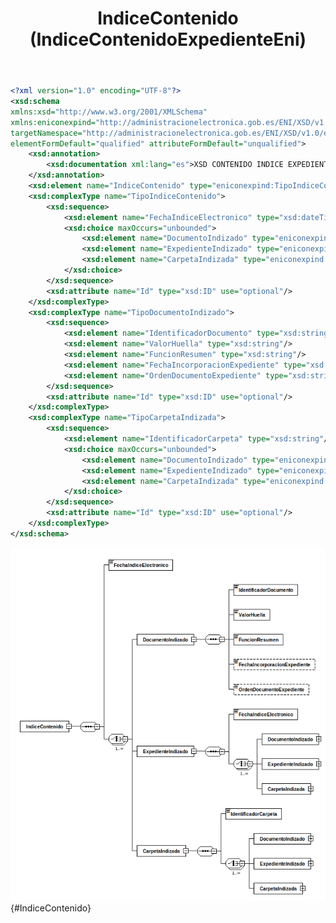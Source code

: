 ﻿---
title: IndiceContenido (IndiceContenidoExpedienteEni)
summary: "Fuente: [administracionelectronica.gob.es/ENI/XSD/v1.0/expediente-e/indice-e/contenido/IndiceContenidoExpedienteEni.xsd](http://administracionelectronica.gob.es/ENI/XSD/v1.0/expediente-e/indice-e/contenido/IndiceContenidoExpedienteEni.xsd)"
---

```xml
<?xml version="1.0" encoding="UTF-8"?>
<xsd:schema 
xmlns:xsd="http://www.w3.org/2001/XMLSchema" 
xmlns:eniconexpind="http://administracionelectronica.gob.es/ENI/XSD/v1.0/expediente-e/indice-e/contenido" 
targetNamespace="http://administracionelectronica.gob.es/ENI/XSD/v1.0/expediente-e/indice-e/contenido" 
elementFormDefault="qualified" attributeFormDefault="unqualified">
	<xsd:annotation>
		<xsd:documentation xml:lang="es">XSD CONTENIDO INDICE EXPEDIENTE ELECTRONICO ENI (v1.0)</xsd:documentation>
	</xsd:annotation>
	<xsd:element name="IndiceContenido" type="eniconexpind:TipoIndiceContenido"/>
	<xsd:complexType name="TipoIndiceContenido">
		<xsd:sequence>
			<xsd:element name="FechaIndiceElectronico" type="xsd:dateTime"/>
			<xsd:choice maxOccurs="unbounded">
				<xsd:element name="DocumentoIndizado" type="eniconexpind:TipoDocumentoIndizado"/>
				<xsd:element name="ExpedienteIndizado" type="eniconexpind:TipoIndiceContenido"/>
				<xsd:element name="CarpetaIndizada" type="eniconexpind:TipoCarpetaIndizada"/>
			</xsd:choice>
		</xsd:sequence>
		<xsd:attribute name="Id" type="xsd:ID" use="optional"/>
	</xsd:complexType>
	<xsd:complexType name="TipoDocumentoIndizado">
		<xsd:sequence>
			<xsd:element name="IdentificadorDocumento" type="xsd:string"/>
			<xsd:element name="ValorHuella" type="xsd:string"/>
			<xsd:element name="FuncionResumen" type="xsd:string"/>
			<xsd:element name="FechaIncorporacionExpediente" type="xsd:dateTime" minOccurs="0"/>
			<xsd:element name="OrdenDocumentoExpediente" type="xsd:string" minOccurs="0"/>
		</xsd:sequence>
		<xsd:attribute name="Id" type="xsd:ID" use="optional"/>
	</xsd:complexType>
	<xsd:complexType name="TipoCarpetaIndizada">
		<xsd:sequence>
			<xsd:element name="IdentificadorCarpeta" type="xsd:string"/>
			<xsd:choice maxOccurs="unbounded">
				<xsd:element name="DocumentoIndizado" type="eniconexpind:TipoDocumentoIndizado"/>
				<xsd:element name="ExpedienteIndizado" type="eniconexpind:TipoIndiceContenido"/>
				<xsd:element name="CarpetaIndizada" type="eniconexpind:TipoCarpetaIndizada"/>
			</xsd:choice>
		</xsd:sequence>
		<xsd:attribute name="Id" type="xsd:ID" use="optional"/>
	</xsd:complexType>
</xsd:schema>
```

![IndiceContenidoExpedienteEni](IndiceContenidoExpedienteEni/IndiceContenido.png){#IndiceContenido}
